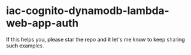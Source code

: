# iac-cognito-dynamodb-lambda-web-app-auth

If this helps you, please star the repo and it let's me know to keep sharing such examples.
